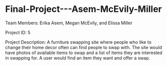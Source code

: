 # Final-Project---Asem-McEvily-Miller

Team Members: Erika Asem, Megan McEvily, and Elissa Miller

Project ID: 5

Project Description: A furniture swapping site where people who like to change their home decor often can find people to swap with. The site would have photos of available items to swap and a list of items they are interested in swapping for. A user would find an item they want and offer a swap.